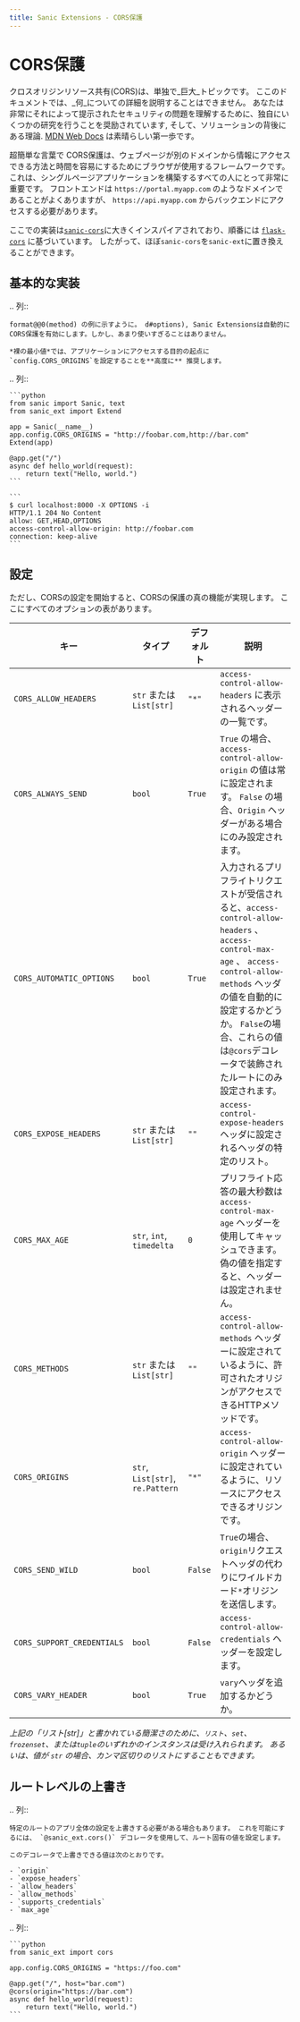 ```yaml
---
title: Sanic Extensions - CORS保護
---
```


# CORS保護

クロスオリジンリソース共有(CORS)は、単独で_巨大_トピックです。 ここのドキュメントでは、_何_についての詳細を説明することはできません。 あなたは非常にそれによって提示されたセキュリティの問題を理解するために、独自にいくつかの研究を行うことを奨励されています, そして、ソリューションの背後にある理論. [MDN Web Docs](https://developer.mozilla.org/en-US/docs/Web/HTTP/CORS) は素晴らしい第一歩です。

超簡単な言葉で CORS保護は、ウェブページが別のドメインから情報にアクセスできる方法と時間を容易にするためにブラウザが使用するフレームワークです。 これは、シングルページアプリケーションを構築するすべての人にとって非常に重要です。 フロントエンドは `https://portal.myapp.com` のようなドメインであることがよくありますが、 `https://api.myapp.com` からバックエンドにアクセスする必要があります。

ここでの実装は[`sanic-cors`](https://github.com/ashleysommer/sanic-cors)に大きくインスパイアされており、順番には [`flask-cors`](https://github.com/corydolphin/flask-cors) に基づいています。 したがって、ほぼ`sanic-cors`を`sanic-ext`に置き換えることができます。

## 基本的な実装

.. 列::

```
format@@0(method) の例に示すように。 d#options), Sanic Extensionsは自動的にCORS保護を有効にします。しかし、あまり使いすぎることはありません。

*裸の最小値*では、アプリケーションにアクセスする目的の起点に`config.CORS_ORIGINS`を設定することを**高度に** 推奨します。
```

.. 列::

````
```python
from sanic import Sanic, text
from sanic_ext import Extend

app = Sanic(__name__)
app.config.CORS_ORIGINS = "http://foobar.com,http://bar.com"
Extend(app)

@app.get("/")
async def hello_world(request):
    return text("Hello, world.")
```

```
$ curl localhost:8000 -X OPTIONS -i
HTTP/1.1 204 No Content
allow: GET,HEAD,OPTIONS
access-control-allow-origin: http://foobar.com
connection: keep-alive
```
````

## 設定

ただし、CORSの設定を開始すると、CORSの保護の真の機能が実現します。 ここにすべてのオプションの表があります。

| キー                         | タイプ                              | デフォルト   | 説明                                                                                                                                                                                      |
| -------------------------- | -------------------------------- | ------- | --------------------------------------------------------------------------------------------------------------------------------------------------------------------------------------- |
| `CORS_ALLOW_HEADERS`       | `str` または `List[str]`            | `"*"`   | `access-control-allow-headers` に表示されるヘッダーの一覧です。                                                                                                                                         |
| `CORS_ALWAYS_SEND`         | `bool`                           | `True`  | `True` の場合、 `access-control-allow-origin` の値は常に設定されます。 `False` の場合、`Origin` ヘッダーがある場合にのみ設定されます。                                                                                         |
| `CORS_AUTOMATIC_OPTIONS`   | `bool`                           | `True`  | 入力されるプリフライトリクエストが受信されると、`access-control-allow-headers` 、 `access-control-max-age` 、 `access-control-allow-methods` ヘッダの値を自動的に設定するかどうか。 `False`の場合、これらの値は`@cors`デコレータで装飾されたルートにのみ設定されます。 |
| `CORS_EXPOSE_HEADERS`      | `str` または `List[str]`            | `""`    | `access-control-expose-headers` ヘッダに設定されるヘッダの特定のリスト。                                                                                                                                    |
| `CORS_MAX_AGE`             | `str`, `int`, `timedelta`        | `0`     | プリフライト応答の最大秒数は `access-control-max-age` ヘッダーを使用してキャッシュできます。 偽の値を指定すると、ヘッダーは設定されません。                                                                                                     |
| `CORS_METHODS`             | `str` または `List[str]`            | `""`    | `access-control-allow-methods` ヘッダーに設定されているように、許可されたオリジンがアクセスできるHTTPメソッドです。                                                                                                             |
| `CORS_ORIGINS`             | `str`, `List[str]`, `re.Pattern` | `"*"`   | `access-control-allow-origin` ヘッダーに設定されているように、リソースにアクセスできるオリジンです。                                                                                                                       |
| `CORS_SEND_WILD`           | `bool`                           | `False` | `True`の場合、`origin`リクエストヘッダの代わりにワイルドカード`*`オリジンを送信します。                                                                                                                                    |
| `CORS_SUPPORT_CREDENTIALS` | `bool`                           | `False` | `access-control-allow-credentials` ヘッダーを設定します。                                                                                                                                          |
| `CORS_VARY_HEADER`         | `bool`                           | `True`  | `vary`ヘッダを追加するかどうか。                                                                                                                                                                     |

_上記の「リスト[str]」と書かれている簡潔さのために、`リスト`、`set`、`frozenset`、または`tuple`のいずれかのインスタンスは受け入れられます。 あるいは、値が `str` の場合、カンマ区切りのリストにすることもできます。_

## ルートレベルの上書き

.. 列::

```
特定のルートのアプリ全体の設定を上書きする必要がある場合もあります。 これを可能にするには、 `@sanic_ext.cors()` デコレータを使用して、ルート固有の値を設定します。

このデコレータで上書きできる値は次のとおりです。

- `origin`
- `expose_headers`
- `allow_headers`
- `allow_methods`
- `supports_credentials`
- `max_age`
```

.. 列::

````
```python
from sanic_ext import cors

app.config.CORS_ORIGINS = "https://foo.com"

@app.get("/", host="bar.com")
@cors(origin="https://bar.com")
async def hello_world(request):
    return text("Hello, world.")
```
````
